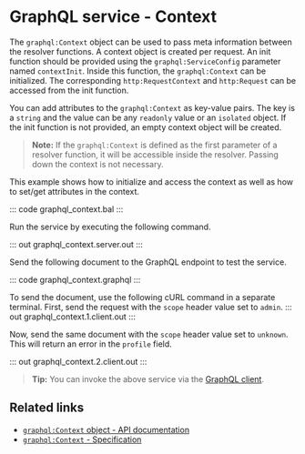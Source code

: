 # GraphQL service - Context

The `graphql:Context` object can be used to pass meta information between the resolver functions. A context object is created per request. An init function should be provided using the `graphql:ServiceConfig` parameter named `contextInit`. Inside this function, the `graphql:Context` can be initialized. The corresponding `http:RequestContext` and `http:Request` can be accessed from the init function.

You can add attributes to the `graphql:Context` as key-value pairs. The key is a `string` and the value can be any `readonly` value or an `isolated` object. If the init function is not provided, an empty context object will be created.

>**Note:** If the `graphql:Context` is defined as the first parameter of a resolver function, it will be accessible inside the resolver. Passing down the context is not necessary.

This example shows how to initialize and access the context as well as how to set/get attributes in the context.

::: code graphql_context.bal :::

Run the service by executing the following command.

::: out graphql_context.server.out :::

Send the following document to the GraphQL endpoint to test the service.

::: code graphql_context.graphql :::

To send the document, use the following cURL command in a separate terminal. First, send the request with the `scope` header value set to `admin`.
::: out graphql_context.1.client.out :::

Now, send the same document with the `scope` header value set to `unknown`. This will return an error in the `profile` field.

::: out graphql_context.2.client.out :::

>**Tip:** You can invoke the above service via the [GraphQL client](/learn/by-example/graphql-client-query-endpoint/).

## Related links
- [`graphql:Context` object - API documentation](https://lib.ballerina.io/ballerina/graphql/latest/classes/Context)
- [`graphql:Context` - Specification](/spec/graphql/#8-context)
